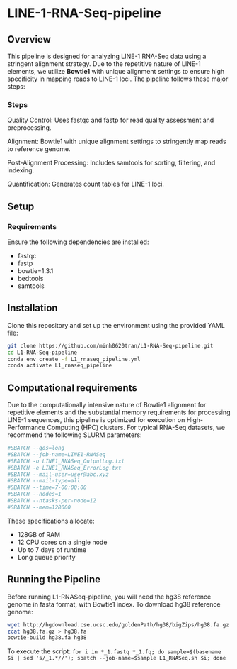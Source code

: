 # LINE-1-RNA-Seq-pipeline

## Overview

This pipeline is designed for analyzing LINE-1 RNA-Seq data using a stringent alignment strategy. Due to the repetitive nature of LINE-1 elements, we utilize **Bowtie1** with unique alignment settings to ensure high specificity in mapping reads to LINE-1 loci. The pipeline follows these major steps:

### Steps

Quality Control: Uses fastqc and fastp for read quality assessment and preprocessing.

Alignment: Bowtie1 with unique alignment settings to stringently map reads to reference genome.

Post-Alignment Processing: Includes samtools for sorting, filtering, and indexing.

Quantification: Generates count tables for LINE-1 loci.

## Setup

### Requirements

Ensure the following dependencies are installed:
  - fastqc
  - fastp
  - bowtie=1.3.1
  - bedtools
  - samtools

## Installation

Clone this repository and set up the environment using the provided YAML file:

```bash
git clone https://github.com/minh0620tran/L1-RNA-Seq-pipeline.git
cd L1-RNA-Seq-pipeline
conda env create -f L1_rnaseq_pipeline.yml
conda activate L1_rnaseq_pipeline
```

## Computational requirements
Due to the computationally intensive nature of Bowtie1 alignment for repetitive elements and the substantial memory requirements for processing LINE-1 sequences, this pipeline is optimized for execution on High-Performance Computing (HPC) clusters.
For typical RNA-Seq datasets, we recommend the following SLURM parameters:
```bash
#SBATCH --qos=long
#SBATCH --job-name=LINE1-RNASeq
#SBATCH -o LINE1_RNASeq_OutputLog.txt
#SBATCH -e LINE1_RNASeq_ErrorLog.txt
#SBATCH --mail-user=user@abc.xyz
#SBATCH --mail-type=all
#SBATCH --time=7-00:00:00
#SBATCH --nodes=1
#SBATCH --ntasks-per-node=12
#SBATCH --mem=128000
```

These specifications allocate:
- 128GB of RAM
- 12 CPU cores on a single node
- Up to 7 days of runtime
- Long queue priority

## Running the Pipeline

Before running L1-RNASeq-pipeline, you will need the hg38 reference genome in fasta format, with Bowtie1 index. To download hg38 reference genome: 

```bash
wget http://hgdownload.cse.ucsc.edu/goldenPath/hg38/bigZips/hg38.fa.gz
zcat hg38.fa.gz > hg38.fa
bowtie-build hg38.fa hg38
```

To execute the script: 
```for i in *_1.fastq *_1.fq; do sample=$(basename $i | sed 's/_1.*//'); sbatch --job-name=$sample L1_RNASeq.sh $i; done```

